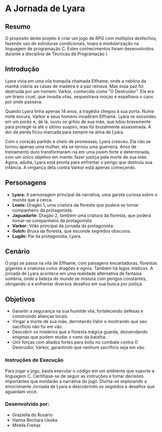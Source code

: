 # A Jornada de Lyara
## Resumo

O propósito deste projeto é criar um jogo de RPG com múltiplos desfechos, fazendo uso de estruturas condicionais, loops e modularização na linguagem de programação C. Estes conhecimentos foram desenvolvidos durante a disciplina de Técnicas de Programação I.

## Introdução

Lyara vivia em uma vila tranquila chamada Elfhame, onde a neblina da manhã cobria as casas de madeira e a paz reinava. Mas essa paz foi destruída por um homem: Varkor, conhecido como "O Destruidor". Ele era um tirano cruel, que invadia vilas, sequestrava moças e espalhava o caos por onde passava.

Quando Lyara tinha apenas 14 anos, a tragédia chegou à sua porta. Numa noite escura, Varkor e seus homens invadiram Elfhame. Lyara se escondeu em um porão e, de lá, ouviu os gritos de sua mãe, que lutou bravamente para protegê-la até o último suspiro, mas foi brutalmente assassinada. A dor da perda ficou marcada para sempre na alma de Lyara.

Com o coração partido e cheio de promessas, Lyara cresceu. Ela não se tornou apenas uma mulher; ela se tornou uma guerreira. Anos de treinamento duro transformaram-na em uma jovem forte e determinada, com um único objetivo em mente: fazer justiça pela morte de sua mãe. Agora, adulta, Lyara está pronta para enfrentar o perigo que destruiu sua infância. A vingança dela contra Varkor está apenas começando.

## Personagens

* **Lyara:** A personagem principal da narrativa, uma garota curiosa sobre o mundo que a cerca.
* **Lewis:** Dragão 1, uma criatura da floresta que poderá se tornar companheiro da protagonista.
* **Jaguadarte:** Dragão 2, também uma criatura da floresta, que poderá tornar-se companheiro da protagonista.
* **Varkor:** Vilão principal da jornada da protagonista.
* **Gulch:** Bruxa da floresta, que esconde segredos obscuros.
* **Lugde:** Pai da protagonista, Lyara.

## Cenário

O jogo se passa na vila de Elfhame, com paisagens encantadoras, florestas gigantes e criaturas como dragões e ogros. Também há lagos místicos. A jornada de Lyara acontece em uma realidade alternativa de fantasia sombria, onde a beleza do mundo se mistura com perigos constantes, obrigando-a a enfrentar diversos desafios em sua busca por justiça.

## Objetivos 

* Garantir a segurança na sua humilde vila, fortalecendo defesas e construindo alianças locais.
* Vingar a morte de sua mãe, derrotando Valor e mostrando que seu sacrifício não foi em vão.
* Descobrir os mistérios que a floresta mágica guarda, desvendando enigmas que podem mudar o rumo da batalha.
* Unir forças com aliados fortes para êxito no combate contra O Destruidor, Varkor, garantindo que nenhum sacrifício seja em vão.

### Instruções de Execução
Para jogar o jogo, basta executar o código em um ambiente que suporte a linguagem C. Certifique-se de seguir as instruções e tomar decisões importantes que moldarão a narrativa do jogo.
Divirta-se explorando a emocionante Jornada de Lyara e descobrindo os segredos e desafios que aguardam você.

### Desenvolvido por:
* Graziella do Rosário
* Hanna Bechara Ueoka
* Mirella Freitas



